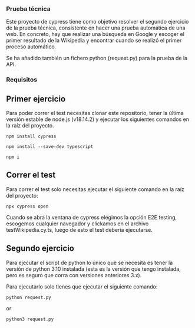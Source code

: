### Prueba técnica

Este proyecto de cypress tiene como objetivo resolver el segundo ejercicio de la prueba técnica, consistente en hacer una prueba automática de una web.
En concreto, hay que realizar una búsqueda en Google y escoger el primer resultado de la Wikipedia y encontrar cuando se realizó el primer proceso automático.

Se ha añadido también un fichero python (request.py) para la prueba de la API.

### Requisitos

## Primer ejercicio

Para poder correr el test necesitas clonar este repositorio, tener la última versión estable de node.js (v18.14.2) y ejecutar los siguientes comandos en la raíz del proyecto.

```
npm install cypress

npm install --save-dev typescript

npm i
```

## Correr el test

Para correr el test solo necesitas ejecutar el siguiente comando en la raíz del proyecto:

```
npx cypress open
```

Cuando se abra la ventana de cypress elegimos la opción E2E testing, escogemos cualquier navegador y clickamos en el archivo testWikipedia.cy.ts, luego de esto el test debería ejecutarse.

## Segundo ejercicio

Para ejecutar el script de python lo único que se necesita es tener la versión de python 3.10 instalada (esta es la versión que tengo instalada, pero es seguro que corra con versiones anteriores 3.x).

Para ejecutarlo solo tienes que ejecutar el siguiente comando:

```
python request.py
```
or

```
python3 request.py
```
